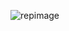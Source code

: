 ![repimage](https://user-images.githubusercontent.com/21974152/202988269-d175f3ff-f892-4672-b8a2-51d71be8a329.jpg)
